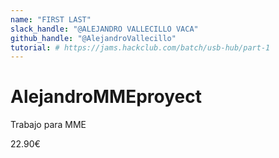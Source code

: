```yaml
---
name: "FIRST LAST"
slack_handle: "@ALEJANDRO VALLECILLO VACA"
github_handle: "@AlejandroVallecillo"
tutorial: # https://jams.hackclub.com/batch/usb-hub/part-1 
---
```


# AlejandroMMEproyect

Trabajo para MME<!-- Describe your board in 2-3 sentences. What are you making? What will it do? -->

22.90€<!-- How much is it going to cost? -->

<!-- Tell us a little bit about your design process. What were some challenges? What helped? ***Totally optional*** -->